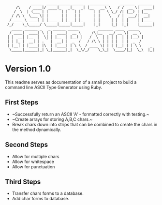 ```
            _____  _____ _____ _____   _________     _______  ______
     /\    / ____|/ ____|_   _|_   _| |__   __\ \   / /  __ \|  ____|
    /  \  | (___ | |      | |   | |      | |   \ \_/ /| |__) | |__   
   / /\ \  \___ \| |      | |   | |      | |    \   / |  ___/|  __|  
  / ____ \ ____) | |____ _| |_ _| |_     | |     | |  | |    | |____
 /_/    \_\_____/ \_____|_____|_____|    |_|     |_|  |_|    |______|
   _____ ______ _   _ ______ _____         _______ ____  _____  
  / ____|  ____| \ | |  ____|  __ \     /\|__   __/ __ \|  __ \
 | |  __| |__  |  \| | |__  | |__) |   /  \  | | | |  | | |__) |
 | | |_ |  __| | . ` |  __| |  _  /   / /\ \ | | | |  | |  _  /
 | |__| | |____| |\  | |____| | \ \  / ____ \| | | |__| | | \ \    _
  \_____|______|_| \_|______|_|  \_\/_/    \_\_|  \____/|_|  \_\  |_|
```

# Version 1.0

This readme serves as documentation of a small project to build a command line ASCII Type Generator using Ruby.

## First Steps
* ~Successfully return an ASCII 'A' - formatted correctly with testing.~
* ~Create arrays for storing A,B,C chars.~
* Break chars down into strips that can be combined to create the chars in the method dynamically.

## Second Steps
* Allow for multiple chars
* Allow for whitespace
* Allow for punctuation

## Third Steps
* Transfer chars forms to a database.
* Add char forms to database.
